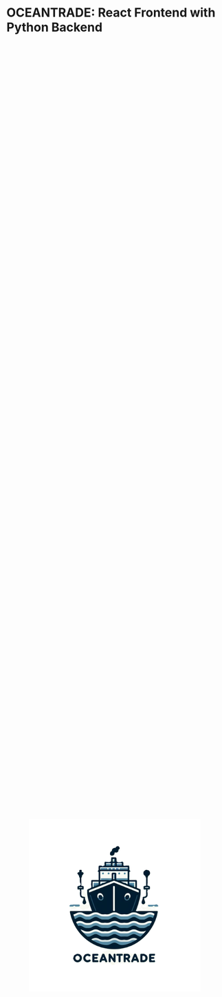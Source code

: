 # OCEANTRADE: React Frontend with Python Backend

<div style="display: flex; justify-content: center; align-items: center; height: 100vh;">
    <img src="afk-dragonhack/src/icons/oceantradeLogo.png" alt="Logo" style="display: block; margin: auto;" width="400" height="400">
</div>

Welcome to our React app with a Python backend! This README will guide you through the setup and usage of our project.

![SignUpPage](./afk-dragonhack/src/images/sign%20up%20page.png)
![PredictionPage](./afk-dragonhack/src/images/prediction%20page.png)
![StatisticsPage](./afk-dragonhack/src/images/statistics%20page.png)
![ChartPage](./afk-dragonhack/src/images/chart%20page.png)

## Table of Contents

1. [Introduction](#introduction)
2. [Installation](#installation)
3. [Usage](#usage)
4. [Features](#features)

## Introduction

This project is a combination of a React frontend and a Python backend, providing a seamless user experience with powerful backend functionality.

## Installation

To get started, follow these steps:

1. Clone this repository to your local machine using:

   ```bash
   git clone https://github.com/DimitarTrajkov/AFK-DRAGONHACK2024.git
   ```

2. Navigate to the project directory:

   ```bash
   cd AFK-DRAGONHACK2024
   cd afk-dragonhack
   cd src
   ```

3. Install the necessary dependencies for the frontend using npm:

   ```bash
   npm install
   ```

4. Install the necessary dependencies for the backend. Make sure you have Python installed on your system.

   ```bash
   cd ..
   pip install -r requirements.txt
   ```

## Usage

Once you have installed the dependencies, you can start the frontend and backend servers.

### Frontend

To start the React frontend, run:

```bash
npm start
```

### Backend

To start the Python backend, run:

```bash
python server.py
```

## Features

### What the App Does

Our application, titled **OCEANTRADE**, is designed to track ships carrying oil across the world's oceans and utilize this data, alongside insights from an advanced AI prediction model, to forecast fluctuations in the oil market. Leveraging a sophisticated algorithm, our app analyzes the speed of oil delivery by these ships and correlates it with market trends to provide insights into future price movements.

### Tracking Ships

The app continuously monitors the movement of oil tankers across various maritime routes. By gathering real-time data on vessel positions, routes, and speeds, it builds a comprehensive picture of the global oil shipping network.

### Predicting Market Fluctuations

Using advanced predictive modeling techniques, our app interprets the speed of oil deliveries as a leading indicator of market conditions. By analyzing historical data and current shipping patterns, it generates forecasts on oil supply and demand dynamics, enabling users to anticipate market shifts with greater accuracy.

### User Interface

The frontend interface offers users an intuitive platform to access and interact with the app's features. Through dynamic visualizations and customizable dashboards, users can explore historical trends, view real-time shipping data, and receive predictive insights into the oil market.

### Backend Processing

Behind the scenes, our Python backend orchestrates the collection, processing, and analysis of vast amounts of shipping and market data. Leveraging cutting-edge algorithms and machine learning techniques, it transforms raw data into actionable insights, ensuring high performance and reliability.

### Key Features

- **Real-Time Ship Tracking:** Gain visibility into the current location and movement of oil tankers worldwide.
- **Market Predictions:** Receive forecasts and predictions on future oil market trends based on shipping data analysis.
- **Real-Time News Updates:** Stay informed with real-time updates on news and trends affecting the global oil market.
- **Customizable Dashboard:** Tailor the app's interface to suit your specific monitoring and analysis needs.
- **Historical Data Analysis:** Explore historical trends and patterns in oil shipping and market dynamics for informed decision-making.

With our app, users can stay ahead of the curve in the dynamic and complex world of the oil market, making smarter decisions backed by data-driven insights.
